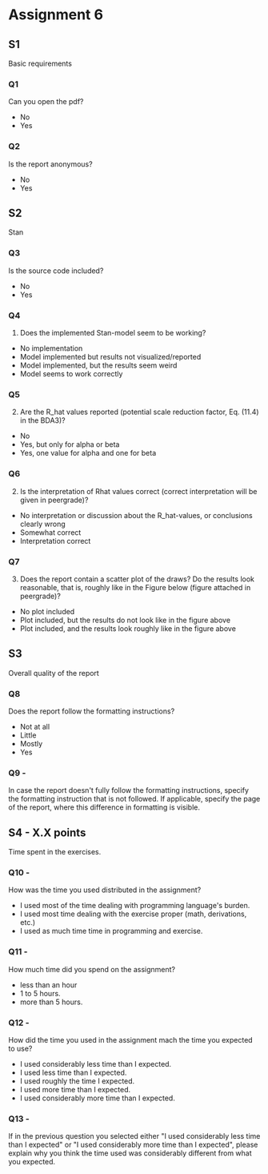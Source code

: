 # Assignment 6

## S1

Basic requirements

### Q1 

Can you open the pdf?

- No
- Yes

### Q2 

Is the report anonymous?

- No
- Yes

## S2

Stan

### Q3 

Is the source code included?

- No
- Yes

### Q4 

1. Does the implemented Stan-model seem to be working?

- No implementation
- Model implemented but results not visualized/reported
- Model implemented, but the results seem weird
- Model seems to work correctly

### Q5 

2. Are the R_hat values reported (potential scale reduction factor, Eq. (11.4) in the BDA3)?

- No
- Yes, but only for alpha or beta
- Yes, one value for alpha and one for beta

### Q6 

2. Is the interpretation of Rhat values correct (correct interpretation will be given in peergrade)?

- No interpretation or discussion about the R_hat-values, or conclusions clearly wrong
- Somewhat correct
- Interpretation correct

### Q7

3. Does the report contain a scatter plot of the draws? Do the results look reasonable, that is, roughly like in the Figure below (figure attached in peergrade)?

- No plot included
- Plot included, but the results do not look like in the figure above
- Plot included, and the results look roughly like in the figure above


## S3

Overall quality of the report

### Q8 

Does the report follow the formatting instructions?

- Not at all
- Little
- Mostly
- Yes

### Q9 -

In case the report doesn't fully follow the formatting instructions, specify the formatting instruction that is not followed. If applicable, specify the page of the report, where this difference in formatting is visible.

## S4 - X.X points

Time spent in the exercises.

### Q10 -

How was the time you used distributed in the assignment?

- I used most of the time dealing with programming language's burden.
- I used most time dealing with the exercise proper (math, derivations, etc.)
- I used as much time time in programming and exercise.

### Q11 -

How much time did you spend on the assignment?

- less than an hour
- 1 to 5 hours.
- more than 5 hours.

### Q12 -

How did the time you used in the assignment mach the time you expected to use?

- I used considerably less time than I expected.
- I used less time than I expected.
- I used roughly the time I expected.
- I used more time than I expected.
- I used considerably more time than I expected.

### Q13 -

If in the previous question you selected either "I used considerably less time than I expected" or "I used considerably more time than I expected", please explain why you think the time used was considerably different from what you expected.

